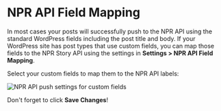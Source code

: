 # NPR API Field Mapping

In most cases your posts will successfully push to the NPR API using the standard WordPress fields including the post title and body. If your WordPress site has post types that use custom fields, you can map those fields to the NPR Story API using the settings in **Settings > NPR API Field Mapping**. 

Select your custom fields to map them to the NPR API labels: 

![NPR API push settings for custom fields](/assets/npr-api-wp-plugin-field-mappingpng)

Don't forget to click **Save Changes**!